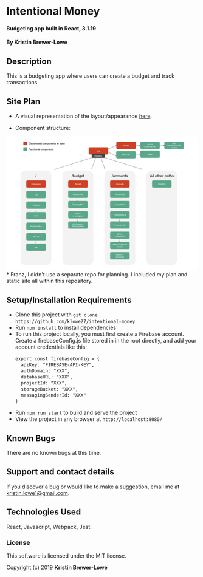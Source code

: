 # Intentional Money

#### Budgeting app built in React, 3.1.19

#### By Kristin Brewer-Lowe

## Description

This is a budgeting app where users can create a budget and track transactions.

## Site Plan

* A visual representation of the layout/appearance [here](https://docs.google.com/presentation/d/1A02e9nJZqEkrIvFPrJaV8hc0JglVK82m05_LCetHxVU/edit?usp=sharing).

* Component structure:

<img src="src/components/assets/images/structure.png" width="600" title="Component Structure">
* Franz, I didn't use a separate repo for planning. I included my plan and static site all within this repository.


## Setup/Installation Requirements

* Clone this project with `git clone https://github.com/klowe27/intentional-money`
* Run `npm install` to install dependencies
* To run this project locally, you must first create a Firebase account. Create a firebaseConfig.js file stored in in the root directly, and add your account credentials like this:
  ```
  export const firebaseConfig = {
    apiKey: "FIREBASE-API-KEY",
    authDomain: "XXX",
    databaseURL: "XXX",
    projectId: "XXX",
    storageBucket: "XXX",
    messagingSenderId: "XXX"
  }
  ```
* Run `npm run start` to build and serve the project
* View the project in any browser at `http://localhost:8080/`

## Known Bugs

There are no known bugs at this time.

## Support and contact details

If you discover a bug or would like to make a suggestion, email me at kristin.lowe1@gmail.com.

## Technologies Used

React, Javascript, Webpack, Jest.

### License

This software is licensed under the MIT license.

Copyright (c) 2019 **Kristin Brewer-Lowe**

